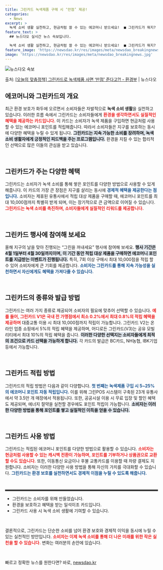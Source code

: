 ```yaml
---
title: 그린카드 녹색제품 구매 시 ‘만점’ 제공!
categories:
  - News
excerpt: >
  녹색 소비 생활 실천하고, 현금처럼 쓸 수 있는 에코머니 받으세요!  ■ 그린카드가 뭐지?  지구도 살리고!…
feature_text: >
  ## 뉴스다오 실시간 뉴스 속보입니다.

  녹색 소비 생활 실천하고, 현금처럼 쓸 수 있는 에코머니 받으세요!  ■ 그린카드가 뭐지?  지구도 살리고!…
feature_image: 'https://newsdao.kr/res/images/meta/newsdao_breakingnews.jpg'
image: 'https://newsdao.kr/res/images/meta/newsdao_breakingnews.jpg'
---
```


![뉴스다오 속보](https://newsdao.kr/res/images/meta/newsdao_breakingnews.jpg)

<p>출처: <a href="https://newsdao.kr/3578" rel="dofollow">[오늘의 맞춤정책] 그린카드로 녹색제품 사면 ‘만점’ 준다고?! - 환경부</a> | 뉴스다오</p>

<h2 data-ke-size="size26">에코머니와 그린카드의 개요</h2>
<p data-ke-size="size16">최근 환경 보호가 화두에 오르면서 소비자들은 자발적으로 <b>녹색 소비 생활</b>을 실천하고 있습니다. 이러한 흐름 속에서 그린카드는 소비자들에게 <b><span style="color: #ee2323;">환경을 생각하면서도 실질적인 혜택을 제공하는 카드입니다.</span></b> 이 카드는 소비자가 녹색 제품을 구입하면 현금처럼 사용할 수 있는 에코머니 포인트를 적립해줍니다. 따라서 소비자들은 지구를 보호하는 동시에 다양한 혜택을 누릴 수 있게 됩니다. <b><span style="background-color: #21538527;">그린카드는 지속 가능한 소비를 장려하며, 녹색 소비 생활자에게 긍정적인 피드백을 주는 프로그램입니다.</span></b> 환경을 지킬 수 있는 합리적인 선택으로 많은 이들의 관심을 받고 있습니다.</p>
<p data-ke-size="size16">&nbsp;</p>

<h2 data-ke-size="size26">그린카드가 주는 다양한 혜택</h2>
<p data-ke-size="size16">그린카드는 소비자가 녹색 소비를 통해 쌓은 포인트를 다양한 방법으로 사용할 수 있게 해줍니다. 이 카드의 가장 큰 장점은 지구를 살리는 동시에 <b><span style="color: #1a5490;">경제적 혜택을 제공한다는 점입니다.</span></b> 소비자는 제휴된 유통사에서 적립 대상 제품을 구매할 때, 에코머니 포인트를 최대 10,000점까지 특별히 받게 되며, 이는 장기적으로 큰 금액으로 이어질 수 있습니다. <b><span style="color: #ee2323;">그린카드는 녹색 소비를 촉진하며, 소비자들에게 실질적인 리워드를 제공합니다.</span></b></p>
<p data-ke-size="size16">&nbsp;</p>

<h2 data-ke-size="size26">그린카드 행사에 참여해 보세요</h2>
<p data-ke-size="size16">올해 지구의 날을 맞아 진행되는 “그린을 꺼내세요” 행사에 참여해 보세요. <b><span style="background-color: #21538527;">행사 기간은 4월 1일부터 4월 30일까지이며, 이 기간 동안 적립 대상 제품을 구매하면 에코머니 포인트를 지급받는 이벤트가 진행됩니다.</span></b> 특히, 7회 이상 구매시 최대 10,000점을 적립 할 수 있어 소비자에게 큰 기회를 제공합니다. <b><span style="color: #1a5490;">소비자는 그린카드를 통해 지속 가능성을 실천하면서 자신에게도 혜택을 가져다줄 수 있습니다.</span></b></p>
<p data-ke-size="size16">&nbsp;</p>

<h2 data-ke-size="size26">그린카드의 종류와 발급 방법</h2>
<p data-ke-size="size16">그린카드는 여러 가지 종류로 제공되어 소비자의 필요에 맞추어 선택할 수 있습니다. <b><span style="color: #ee2323;">예를 들어, 그린카드 V1은 국내 전 가맹점에서 최소 0.2%에서 최대 0.8%의 적립 혜택을 제공하며</span></b> 대중교통 이용 시 최대 10,000점까지 적립이 가능합니다. 그린카드 V2는 온라인 업종 쇼핑에서 5%의 적립 혜택을 제공하며, 어디로든 그린카드(V3)는 공유 모빌리티에서 최대 10%의 적립 혜택을 줍니다. <b><span style="background-color: #21538527;">이러한 다양한 선택지는 소비자들에게 최적의 조건으로 카드 선택을 가능하게 합니다.</span></b> 각 카드의 발급은 BC카드, NH농협, IBK기업 등에서 가능합니다.</p>
<p data-ke-size="size16">&nbsp;</p>

<h2 data-ke-size="size26">그린카드 적립 방법</h2>
<p data-ke-size="size16">그린카드의 적립 방법은 다음과 같이 다양합니다. <b><span style="color: #1a5490;">첫 번째는 녹색제품 구입 시 5~25%의 에코머니 포인트 자동 적립입니다.</span></b> 이를 위해 그린POS 시스템이 구축된 23개 유통사에서 약 3.5만 개 매장에서 적용됩니다. 또한, 공공시설 이용 시 무료 입장 및 할인 혜택도 제공되며, 에너지 절약을 실천할 경우에도 포인트 적립이 가능합니다. <b><span style="background-color: #21538527;">소비자는 이러한 다양한 방법을 통해 포인트를 쌓고 실질적인 이득을 얻을 수 있습니다.</span></b></p>
<p data-ke-size="size16">&nbsp;</p>

<h2 data-ke-size="size26">그린카드 사용 방법</h2>
<p data-ke-size="size16">그린카드는 적립된 에코머니 포인트를 다양한 방법으로 활용할 수 있습니다. <b><span style="color: #ee2323;">소비자는 현금처럼 사용할 수 있는 캐시백 전환이 가능하며, 포인트를 기부하거나 상품권으로 교환할 수도 있습니다.</span></b> 또한, 이동통신 요금이나 후불 교통카드를 이용할 때 차량 결제도 지원합니다. 소비자는 이러한 다양한 사용 방법을 통해 자신의 가치를 극대화할 수 있습니다. <b><span style="color: #1a5490;">그린카드는 환경 보호를 실천하면서도 경제적 이점을 누릴 수 있도록 해줍니다.</span></b></p>
<p data-ke-size="size16">&nbsp;</p>

<hr style="height:5px; border:none; color:#333; background-color:#333;" />
<ul>
    <li>그린카드는 소비자를 위해 만들었습니다.</li>
    <li>환경을 보호하고 혜택을 받는 일석이조 카드입니다.</li>
    <li>그린카드 사용 시 녹색 소비 생활에 기여할 수 있습니다.</li>
</ul>

<p data-ke-size="size16">&nbsp;</p>
<p data-ke-size="size16">결론적으로, 그린카드는 단순한 소비를 넘어 환경 보호와 경제적 이익을 동시에 누릴 수 있는 실천적인 방안입니다. <b><span style="color: #ee2323;">소비자는 이제 녹색 소비를 통해 더 나은 미래를 위한 작은 실천을 할 수 있습니다.</span></b> 변화는 여러분의 손안에 있습니다.</p>
<p data-ke-size="size16">&nbsp;</p> 

빠르고 정확한 뉴스를 원한다면? 바로, <a href="https://newsdao.kr" rel="dofollow">newsdao.kr</a>


